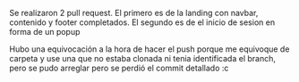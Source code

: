 Se realizaron 2 pull request.
El primero es de la landing con navbar, contenido y footer completados.
El segundo es de el inicio de sesion en forma de un popup

Hubo una equivocación a la hora de hacer el push porque me equivoque de carpeta y use una que no estaba clonada ni tenia identificada el branch, pero se pudo arreglar pero se perdió el commit detallado :c

